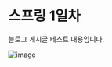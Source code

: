 # 스프링 1일차
블로그 게시글 테스트 내용입니다. <br>

![image](https://cdn.topstarnews.net/news/photo/201901/572180_246763_4411.jpg)
